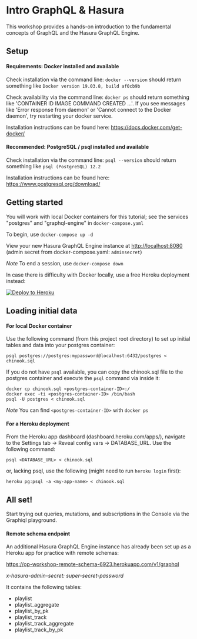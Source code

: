 # Intro GraphQL & Hasura

This workshop provides a hands-on introduction to the fundamental concepts of GraphQL and the Hasura GraphQL Engine.

## Setup

#### Requirements: Docker installed and available

Check installation via the command line: `docker --version` should return something like `Docker version 19.03.8, build af0cb9b`

Check availability via the command line: `docker ps` should return something like 'CONTAINER ID IMAGE COMMAND CREATED ...'. If you see messages like 'Error response from daemon' or 'Cannot connect to the Docker daemon', try restarting your docker service.

Installation instructions can be found here: https://docs.docker.com/get-docker/

#### Recommended: PostgreSQL / psql installed and available

Check installation via the command line: `psql --version` should return something like `psql (PostgreSQL) 12.2`

Installation instructions can be found here: https://www.postgresql.org/download/

## Getting started

You will work with local Docker containers for this tutorial; see the services "postgres" and "graphql-engine" in `docker-compose.yaml`

To begin, use `docker-compose up -d`

View your new Hasura GraphQL Engine instance at [http://localhost:8080](http://localhost:8080) (admin secret from docker-compose.yaml: `adminsecret`)

_Note_ To end a session, use `docker-compose down`

In case there is difficulty with Docker locally, use a free Heroku deployment instead:

[![Deploy to
Heroku](https://www.herokucdn.com/deploy/button.svg)](https://heroku.com/deploy?template=https://github.com/coco98/intro-graphql-hasura)

## Loading initial data

#### For local Docker container

Use the following command (from this project root directory) to set up initial tables and data into your postgres container:

```
psql postgres://postgres:mypassword@localhost:6432/postgres < chinook.sql

```

If you do not have `psql` available, you can copy the chinook.sql file to the postgres container and execute the `psql` command via inside it:

```
docker cp chinook.sql <postgres-container-ID>:/
docker exec -ti <postgres-container-ID> /bin/bash
psql -U postgres < chinook.sql

```

_Note_ You can find `<postgres-container-ID>` with `docker ps`

#### For a Heroku deployment

From the Heroku app dashboard (dashboard.heroku.com/apps/<my-app-name>), navigate to the Settings tab -> Reveal config vars -> DATABASE_URL. Use the following command:

```
psql <DATABASE_URL> < chinook.sql

```

or, lacking psql, use the following (might need to run `heroku login` first):

```
heroku pg:psql -a <my-app-name> < chinook.sql

```

## All set!

Start trying out queries, mutations, and subscriptions in the Console via the Graphiql playground.

#### Remote schema endpoint

An additional Hasura GraphQL Engine instance has already been set up as a Heroku app for practice with remote schemas:

https://op-workshop-remote-schema-6923.herokuapp.com/v1/graphql

_x-hasura-admin-secret: super-secret-password_

It contains the following tables:

- playlist
- playlist_aggregate
- playlist_by_pk
- playlist_track
- playlist_track_aggregate
- playlist_track_by_pk
